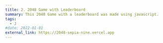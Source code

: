 ```yaml
---
title: 2. 2048 Game with Leaderboard
summary: This 2048 Game with a leaderboard was made using javascript.
tags:
  - J
#date: 2022-01-01
external_link: https://2048-sepia-nine.vercel.app
---
```

